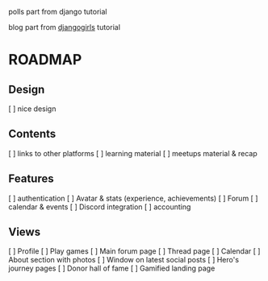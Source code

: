 
polls part from django tutorial

blog part from [djangogirls](https://tutorial.djangogirls.org/en/django_urls/) tutorial

# ROADMAP

## Design
[ ] nice design

## Contents
[ ] links to other platforms
[ ] learning material
[ ] meetups material & recap

## Features
[ ] authentication
[ ] Avatar & stats (experience, achievements)
[ ] Forum
[ ] calendar & events
[ ] Discord integration
[ ] accounting

## Views
[ ] Profile
[ ] Play games
[ ] Main forum page
[ ] Thread page
[ ] Calendar
[ ] About section with photos
[ ] Window on latest social posts
[ ] Hero's journey pages
[ ] Donor hall of fame
[ ] Gamified landing page
